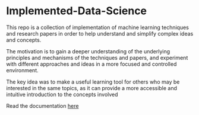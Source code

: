 # Implemented-Data-Science

This repo is a collection of implementation of machine learning techniques and research papers in order to help understand and simplify complex ideas and concepts.

The motivation is to gain a deeper understanding of the underlying principles and mechanisms of the techniques and papers, and experiment with different approaches and ideas in a more focused and controlled environment.

The key idea was to make a useful learning tool for others who may be interested in the same topics, as it can provide a more accessible and intuitive introduction to the concepts involved

Read the documentation [here](https://www.notion.so/pandoras-box/Implemented-Data-Science-c5ca05e155a84911b31e20677788e8a8?pvs=4)
